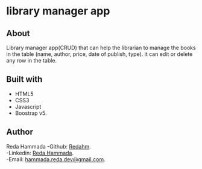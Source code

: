 # library manager app
## About
Library manager app(CRUD) that can help the librarian to manage the books in the table (name, author, price, date of publish, type). it can edit or delete any row in the table.  
## Built with 
- HTML5  
- CSS3  
- Javascript  
- Boostrap v5.  
## Author 
Reda Hammada
-Github: [Redahm](https://github.com/RedaHm).  
-Linkedin: [Reda Hammada](https://www.linkedin.com/in/reda-hammada-9653a8203?originalSubdomain=ma).  
-Email: hammada.reda.dev@gmail.com.  